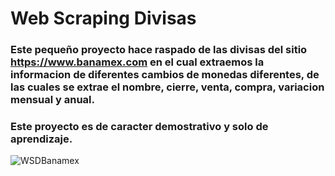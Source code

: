 # Web Scraping Divisas 

###  Este pequeño proyecto hace raspado de las divisas del sitio https://www.banamex.com en el cual extraemos la informacion de diferentes cambios de monedas diferentes, de las cuales se extrae el nombre, cierre, venta, compra, variacion mensual y anual.
###       Este proyecto es de caracter demostrativo y solo de aprendizaje.

![WSDBanamex](https://github.com/Ivan-Herrera-Garcia/Web-Scraping/assets/71898783/adbbd4b1-149b-4ff5-b078-164b9e4c1b73)
